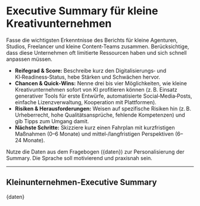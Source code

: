 
<!-- summary_klein.md -->
# Executive Summary für kleine Kreativunternehmen

Fasse die wichtigsten Erkenntnisse des Berichts für kleine Agenturen, Studios, Freelancer und kleine Content‑Teams zusammen. Berücksichtige, dass diese Unternehmen oft limitierte Ressourcen haben und sich schnell anpassen müssen.

* **Reifegrad & Score:** Beschreibe kurz den Digitalisierungs‑ und KI‑Readiness‑Status, hebe Stärken und Schwächen hervor.
* **Chancen & Quick‑Wins:** Nenne drei bis vier Möglichkeiten, wie kleine Kreativunternehmen sofort von KI profitieren können (z. B. Einsatz generativer Tools für erste Entwürfe, automatisierte Social‑Media‑Posts, einfache Lizenzverwaltung, Kooperation mit Plattformen).
* **Risiken & Herausforderungen:** Weisen auf spezifische Risiken hin (z. B. Urheberrecht, hohe Qualitätsansprüche, fehlende Kompetenzen) und gib Tipps zum Umgang damit.
* **Nächste Schritte:** Skizziere kurz einen Fahrplan mit kurzfristigen Maßnahmen (0–6 Monate) und mittel‑/langfristigen Perspektiven (6–24 Monate).

Nutze die Daten aus dem Fragebogen ({daten}) zur Personalisierung der Summary. Die Sprache soll motivierend und praxisnah sein.

---

## Kleinunternehmen-Executive Summary

{daten}